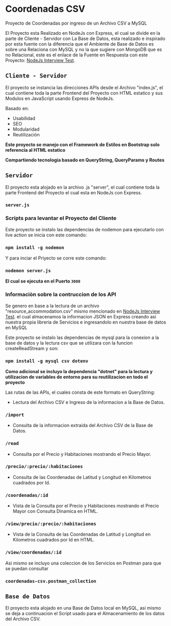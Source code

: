 # Coordenadas CSV
Proyecto de Coordenadas por ingreso de un Archivo CSV a MySQL

El Proyecto esta Realizado en NodeJs con Express, el cual se divide en la parte de Cliente - Servidor con La Base de Datos, esta realizado e inspirado por esta fuente con la diferencia que el Ambiente de Base de Datos es sobre una Relaciona con MySQL y no la que sugiere con MongoDB que es no Relacional, este es el enlace de la Fuente en Respuesta con este Proyecto: [NodeJs Interview Test](https://github.com/leangasoftware/node-interview).

## `Cliente - Servidor`

El proyecto se instancia las direcciones APIs desde el Archivo "index.js", el cual contiene toda la parte Frontend del Proyecto con HTML estatico y sus Modulos en JavaScript usando Express de NodeJs.

Basado en:

* Usabilidad
* SEO
* Modularidad
* Reutilización

**Este proyecto se manejo con el Framework de Estilos en Bootstrap solo referencia al HTML estatico**

**Compartiendo tecnologia basado en QueryString, QueryParams y Routes**

## `Servidor`

El proyecto esta alojado en la archivo .js "server", el cual contiene toda la parte Frontend del Proyecto el cual esta en NodeJs con Express.

### `server.js`

### Scripts para levantar el Proyecto del Cliente

Este proyecto se instalo las dependencias de nodemon para ejecutarlo con live action se inicia con este comando:

### `npm install -g nodemon`

Y para inciar el Priyecto se corre este comando:

### `nodemon server.js`

**El cual se ejecuta en el Puerto `3000`**

### Informaciòn sobre la contruccion de los API

Se genero en base a la lectura de un archivo "resource_accommodation.csv" mismo mencionado en [NodeJs Interview Test](https://github.com/leangasoftware/node-interview). el cual almacenamos la informacion JSON en Express creando asi nuestra propia libreria de Servicios e ingresandolo en nuestra base de datos en MySQL

Este proyecto se instalo las dependencias de mysql para la conexion a la base de datos y la lectura csv que se utilizara con la funcion createReadStream y son:

### `npm install -g mysql csv dotenv`

**Como adicional se incluyo la dependencia "dotnet" para la lectura y utilizacion de variables de entorno para su reutilizacion en todo el proyecto**

Las rutas de las APIs, el cuales consta de este formato en QueryString:

- Lectura del Archivo CSV e Ingreso de la informacion a la Base de Datos.
### `/import`

- Consulta de la informacion extraida del Archivo CSV de la Base de Datos.
### `/read`

- Consulta por el Precio y Habitaciones mostrando el Precio Mayor.
### `/precio/:precio/:habitaciones`

- Consulta de las Coordenadas de Latitud y Longitud en Kilometros cuadrados por Id.
### `/coordenadas/:id`

- Vista de la Consulta por el Precio y Habitaciones mostrando el Precio Mayor con Consulta Dinamica en HTML.
### `/view/precio/:precio/:habitaciones`

- Vista de la Consulta de las Coordenadas de Latitud y Longitud en Kilometros cuadrados por Id en HTML.
### `/view/coordenadas/:id`

Asi mismo se incluyo una coleccion de los Servicios en Postman para que se puedan consultar

### `coordenadas-csv.postman_collection`

## `Base de Datos`

El proyecto esta alojado en una Base de Datos local en MySQL, asi mismo se deja a continuacion el Script usado para el Almacenamiento de los datos del Archivo CSV.

